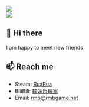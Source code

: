![](https://github-readme-stats-amber-eta.vercel.app/api?username=rmbadmin&show_icons=true&count_private=true&title_color=fff&text_color=fff&icon_color=fff&bg_color=30,c94b4b,4b134f)  
[![](https://github-readme-stats.vercel.app/api/pin/?username=BeyondDimension&repo=SteamTools&&layout=compact&title_color=fff&text_color=fff&icon_color=fff&bg_color=30,c94b4b,4b134f)](https://github.com/rmbadmin/SteamTools)

## 👋 Hi there 
I am happy to meet new friends

## 📫 Reach me
- Steam: [RuaRua](https://steamcommunity.com/profiles/76561198289531723)
- BiliBili: [软妹币玩家](https://space.bilibili.com/797215)
- Email: [rmb@rmbgame.net](mailto:rmb@rmbgame.net)
